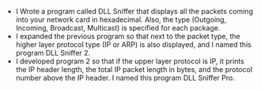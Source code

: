 - I Wrote a program called DLL Sniffer that displays all the packets coming into your network card in hexadecimal.
Also, the type (Outgoing, Incoming, Broadcast, Multicast) is specified for each package.
- I expanded the previous program so that next to the packet type, the higher layer protocol type (IP or ARP) is also displayed, and I named this program DLL Sniffer 2.
- I developed program 2 so that if the upper layer protocol is IP, it prints the IP header length, the total IP packet length in bytes, and the protocol number above the IP header.
I named this program DLL Sniffer Pro.
